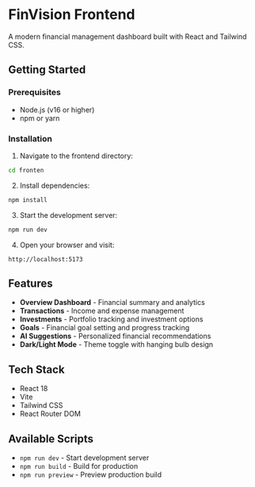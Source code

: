 # FinVision Frontend

A modern financial management dashboard built with React and Tailwind CSS.

## Getting Started

### Prerequisites
- Node.js (v16 or higher)
- npm or yarn

### Installation

1. Navigate to the frontend directory:
```bash
cd fronten
```

2. Install dependencies:
```bash
npm install
```

3. Start the development server:
```bash
npm run dev
```

4. Open your browser and visit:
```
http://localhost:5173
```

## Features

- **Overview Dashboard** - Financial summary and analytics
- **Transactions** - Income and expense management
- **Investments** - Portfolio tracking and investment options
- **Goals** - Financial goal setting and progress tracking
- **AI Suggestions** - Personalized financial recommendations
- **Dark/Light Mode** - Theme toggle with hanging bulb design

## Tech Stack

- React 18
- Vite
- Tailwind CSS
- React Router DOM

## Available Scripts

- `npm run dev` - Start development server
- `npm run build` - Build for production
- `npm run preview` - Preview production build